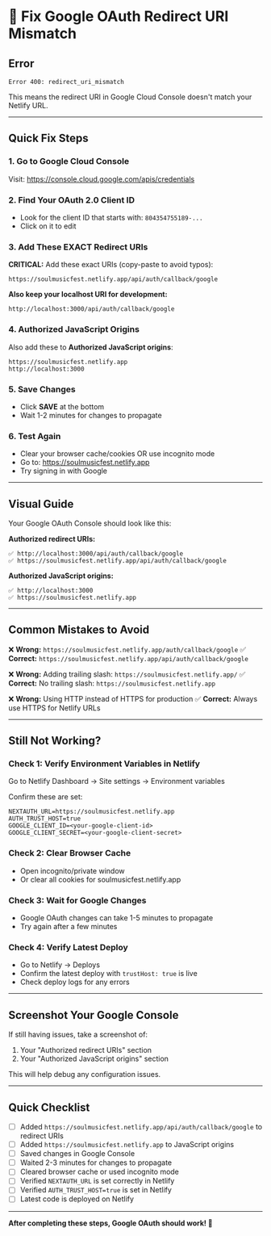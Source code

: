 # 🔧 Fix Google OAuth Redirect URI Mismatch

## Error
```
Error 400: redirect_uri_mismatch
```

This means the redirect URI in Google Cloud Console doesn't match your Netlify URL.

---

## Quick Fix Steps

### 1. Go to Google Cloud Console
Visit: https://console.cloud.google.com/apis/credentials

### 2. Find Your OAuth 2.0 Client ID
- Look for the client ID that starts with: `804354755189-...`
- Click on it to edit

### 3. Add These EXACT Redirect URIs

**CRITICAL:** Add these exact URIs (copy-paste to avoid typos):

```
https://soulmusicfest.netlify.app/api/auth/callback/google
```

**Also keep your localhost URI for development:**
```
http://localhost:3000/api/auth/callback/google
```

### 4. Authorized JavaScript Origins

Also add these to **Authorized JavaScript origins**:
```
https://soulmusicfest.netlify.app
http://localhost:3000
```

### 5. Save Changes
- Click **SAVE** at the bottom
- Wait 1-2 minutes for changes to propagate

### 6. Test Again
- Clear your browser cache/cookies OR use incognito mode
- Go to: https://soulmusicfest.netlify.app
- Try signing in with Google

---

## Visual Guide

Your Google OAuth Console should look like this:

**Authorized redirect URIs:**
```
✅ http://localhost:3000/api/auth/callback/google
✅ https://soulmusicfest.netlify.app/api/auth/callback/google
```

**Authorized JavaScript origins:**
```
✅ http://localhost:3000
✅ https://soulmusicfest.netlify.app
```

---

## Common Mistakes to Avoid

❌ **Wrong:** `https://soulmusicfest.netlify.app/auth/callback/google`
✅ **Correct:** `https://soulmusicfest.netlify.app/api/auth/callback/google`

❌ **Wrong:** Adding trailing slash: `https://soulmusicfest.netlify.app/`
✅ **Correct:** No trailing slash: `https://soulmusicfest.netlify.app`

❌ **Wrong:** Using HTTP instead of HTTPS for production
✅ **Correct:** Always use HTTPS for Netlify URLs

---

## Still Not Working?

### Check 1: Verify Environment Variables in Netlify
Go to Netlify Dashboard → Site settings → Environment variables

Confirm these are set:
```
NEXTAUTH_URL=https://soulmusicfest.netlify.app
AUTH_TRUST_HOST=true
GOOGLE_CLIENT_ID=<your-google-client-id>
GOOGLE_CLIENT_SECRET=<your-google-client-secret>
```

### Check 2: Clear Browser Cache
- Open incognito/private window
- Or clear all cookies for soulmusicfest.netlify.app

### Check 3: Wait for Google Changes
- Google OAuth changes can take 1-5 minutes to propagate
- Try again after a few minutes

### Check 4: Verify Latest Deploy
- Go to Netlify → Deploys
- Confirm the latest deploy with `trustHost: true` is live
- Check deploy logs for any errors

---

## Screenshot Your Google Console

If still having issues, take a screenshot of:
1. Your "Authorized redirect URIs" section
2. Your "Authorized JavaScript origins" section

This will help debug any configuration issues.

---

## Quick Checklist

- [ ] Added `https://soulmusicfest.netlify.app/api/auth/callback/google` to redirect URIs
- [ ] Added `https://soulmusicfest.netlify.app` to JavaScript origins
- [ ] Saved changes in Google Console
- [ ] Waited 2-3 minutes for changes to propagate
- [ ] Cleared browser cache or used incognito mode
- [ ] Verified `NEXTAUTH_URL` is set correctly in Netlify
- [ ] Verified `AUTH_TRUST_HOST=true` is set in Netlify
- [ ] Latest code is deployed on Netlify

---

**After completing these steps, Google OAuth should work! 🎉**
